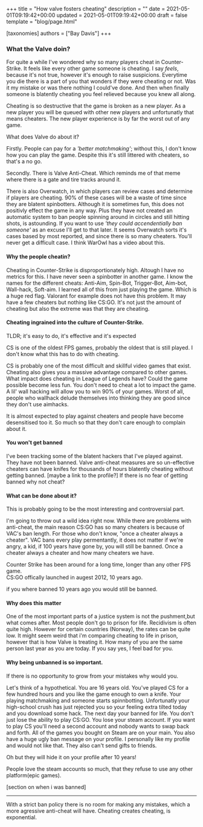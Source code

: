 +++
title = "How valve fosters cheating"
description = ""
date = 2021-05-01T09:19:42+00:00
updated = 2021-05-01T09:19:42+00:00
draft = false
template = "blog/page.html"

[taxonomies]
authors = ["Bay Davis"]
+++

### What the Valve doin?

For quite a while I've wondered why so many players cheat in Counter-Strike. 
It feels like every other game someone is cheating.
I say *feels*, because it's not true, however it's enough to raise suspicions.
Everytime you die there is a part of you that wonders if they were cheating or not.
Was it my mistake or was there nothing I could've done.
And then when finally someone is blatently cheating you feel relieved because you knew all along.

Cheating is so destructive that the game is broken as a new player.
As a new player you will be queued with other new players and unfortunatly that means cheaters.
The new player experience is by far the worst out of any game.

What does Valve do about it?

Firstly. 
People can pay for a *'better matchmaking'*; without this, I don't know how you can play the game.
Despite this it's still littered with cheaters, so that's a no go.

Secondly. There is Valve Anti-Cheat. Which reminds me of that meme where there is a gate and tire tracks around it.

There is also Overwatch, in which players can review cases and determine if players are cheating. 
90% of these cases will be a waste of time since they are blatent spinbotters.
Although it is sometimes fun, this does not positivly effect the game in any way.
Plus they have not created an automatic system to ban people spinning around in circles and still hitting shots, is astounding.
If you want to use *'they could accendentially ban someone'* as an excuse I'll get to that later.
It seems Overwatch sorts it's cases based by most reported, and since there is so many cheaters. 
You'll never get a difficult case.
I think WarOwl has a video about this.

#### Why the people cheatin?

Cheating in Counter-Strike is disproportionately high. 
Altough I have no metrics for this. 
I have never seen a spinbotter in another game. 
I know the names for the different cheats: Anti-Aim, Spin-Bot, Trigger-Bot, Aim-bot, Wall-hack, Soft-aim.
I learned all of this from just playing the game. Which is a huge red flag.
Valorant for example does not have this problem. It may have a few cheaters but nothing like CS:GO.
It's not just the amount of cheating but also the extreme was that they are cheating.

#### Cheating ingrained into the culture of Counter-Strike.

TLDR; it's easy to do, it's effective and it's expected

CS is one of the oldest FPS games, probably the oldest that is still played.
I don't know what this has to do with cheating.

CS is probably one of the most difficult and skillful video games that exist. 
Cheating also gives you a massive advantage compared to other games.
What impact does cheating in League of Legends have?
Could the game possible become less fun.
You don't need to cheat a lot to impact the game. 
A lil' wall hacking will allow you to win 90% of your games.
Worst of all, people who wallhack delude themselves into thinking they are good since they don't use aimhacks.

It is almost expected to play against cheaters and people have become desensitised too it.
So much so that they don't care enough to complain about it.

#### You won't get banned

I've been tracking some of the blatent hackers that I've played against.
They have not been banned.
Valve anti-cheat measures are so un-effective cheaters can have knifes for thousands of hours blatently cheating without getting banned.
[maybe a link to the profile?]
If there is no fear of getting banned why not cheat?

#### What can be done about it?

This is probably going to be the most interesting and controversial part.

I'm going to throw out a wild idea right now.
While there are problems with anti-cheat, the main reason CS:GO has so many cheaters is because of VAC's ban length.
For those who don't know, "once a cheater always a cheater".
VAC bans every play permentantly, it does not matter if we're angry, a kid, if 100 years have gone by, you will still be banned.
Once a cheater always a cheater and how many cheaters we have.

Counter Strike has been around for a long time, longer than any other FPS game.  
CS:GO offically launched in augest 2012, 10 years ago.

if you where banned 10 years ago you would still be banned.

#### Why does this matter

One of the most important parts of a justice system is not the pushment,but what comes after.
Most people don't go to prison for life.
Recidivism is often quite high. 
However for certain countries (Norway), the rates can be quite low.
It might seem weird that i'm comparing cheating to life in prison, however that is how Valve is treating it.
How many of you are the same person last year as you are today.
If you say yes, I feel bad for you.

#### Why being unbanned is so important.

If there is no opportunity to grow from your mistakes why would you.

Let's think of a hypothetical.
You are 16 years old. 
You've played CS for a few hundred hours and you like the game enough to own a knife.
Your playing matchmaking and someone starts spinnbotting.
Unfortunatly your high-school crush has just rejected you so your feeling extra tilted today and you download some hack.
The next day your banned for life.
You don't just lose the ability to play CS:GO.
You lose your steam account. 
If you want to play CS you'll need a second account and nobody wants to swap back and forth.
All of the games you bought on Steam are on your main.
You also have a huge ugly ban message on your profile.
I personally like my profile and would not like that.
They also can't send gifts to friends.

Oh but they will hide it on your profile after 10 years!

People love the steam accounts so much, that they refuse to use any other platform(epic games).


[section on when i was banned]

--- 

With a strict ban policy there is no room for making any mistakes, which a more agressive anti-cheat will have.
Cheating creates cheating, is exponential.